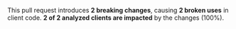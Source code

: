 This pull request introduces **2 breaking changes**, causing **2 broken uses** in client code.
**2 of 2 analyzed clients are impacted** by the changes (100%).
